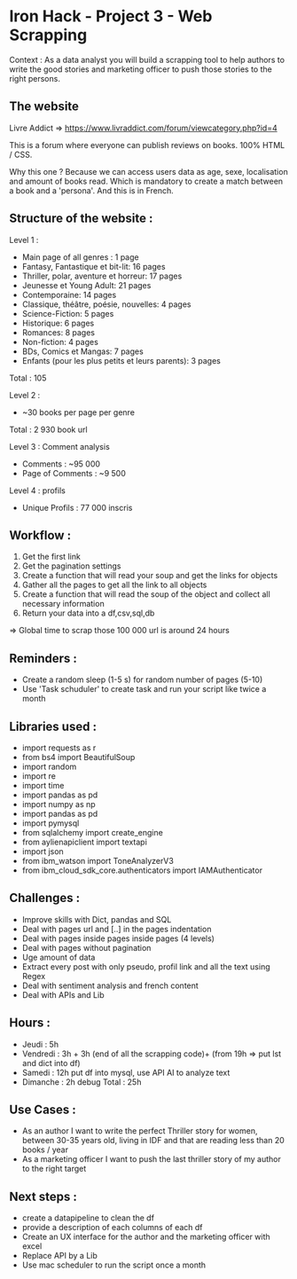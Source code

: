 # Iron Hack - Project 3 - Web Scrapping

Context : As a data analyst you will build a scrapping tool to help authors to write the good stories and marketing officer to push those stories to the right persons. 

## The website 

Livre Addict => https://www.livraddict.com/forum/viewcategory.php?id=4

This is a forum where everyone can publish reviews on books. 100% HTML / CSS.

Why this one ? Because we can access users data as age, sexe, localisation and amount of books read. Which is mandatory to create a match between a book and a 'persona'. And this is in French. 

## Structure of the website :

Level 1 :
* Main page of all genres : 1 page
* Fantasy, Fantastique et bit-lit: 16 pages
* Thriller, polar, aventure et horreur: 17 pages
* Jeunesse et Young Adult: 21 pages
* Contemporaine: 14 pages
* Classique, théâtre, poésie, nouvelles: 4 pages
* Science-Fiction: 5 pages
* Historique: 6 pages
* Romances: 8 pages
* Non-fiction: 4 pages
* BDs, Comics et Mangas: 7 pages
* Enfants (pour les plus petits et leurs parents): 3 pages

Total : 105

Level 2 : 
* ~30 books per page per genre

Total : 2 930 book url


Level 3 : Comment analysis
* Comments : ~95 000
* Page of Comments : ~9 500

Level 4 : profils
* Unique Profils : 77 000 inscris


## Workflow :
1) Get the first link
2) Get the pagination settings
3) Create a function that will read your soup and get the links for objects
4) Gather all the pages to get all the link to all objects
5) Create a function  that will read the soup of the object and collect all necessary information
6) Return your data into a df,csv,sql,db

=> Global time to scrap those 100 000 url is around 24 hours

## Reminders :
* Create a random sleep (1-5 s) for random number of pages (5-10)
* Use 'Task schuduler' to create task and run your script like twice a month 

## Libraries used :
* import requests as r
* from bs4 import BeautifulSoup
* import random
* import re
* import time
* import pandas as pd
* import numpy as np
* import pandas as pd
* import pymysql
* from sqlalchemy import create_engine
* from aylienapiclient import textapi
* import json
* from ibm_watson import ToneAnalyzerV3
* from ibm_cloud_sdk_core.authenticators import IAMAuthenticator

## Challenges :
* Improve skills with Dict, pandas and SQL
* Deal with pages url and [..] in the pages indentation
* Deal with pages inside pages inside pages (4 levels)
* Deal with pages without pagination
* Uge amount of data
* Extract every post with only pseudo, profil link and all the text using Regex
* Deal with sentiment analysis and french content 
* Deal with APIs and Lib

## Hours :
- Jeudi : 5h
- Vendredi : 3h + 3h (end of all the scrapping code)+ (from 19h => put lst and dict into df)
- Samedi : 12h put df into mysql, use API AI to analyze text
- Dimanche : 2h debug 
Total : 25h

## Use Cases :
- As an author I want to write the perfect Thriller story for women, between 30-35 years old, living in IDF and that are reading less than 20 books / year
- As a marketing officer I want to push the last thriller story of my author to the right target


## Next steps :
- create a datapipeline to clean the df 
- provide a description of each columns of each df
- Create an UX interface for the author and the marketing officer with excel 
- Replace API by a Lib
- Use mac scheduler to run the script once a month
